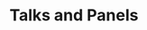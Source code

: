 ---
type: talk
title: Talks and Panels
url: talks/index.html
outputs:
- html
_build:
  render: true
cascade:
  _build:
    render: false
---